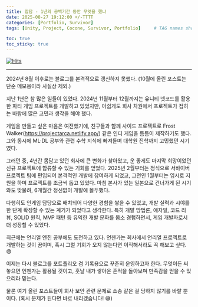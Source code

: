 ```yaml
---
title: 잡담 - 1년의 공백기간 동안 무엇을 했냐
date: 2025-08-27 19:12:00 +/-TTTT
categories: [Portfolio, Survivor]
tags: [Unity, Project, Cocone, Survivor, Portfolio]     # TAG names should always be lowercase

toc: true
toc_sticky: true
---
```

[![Hits](https://hits.seeyoufarm.com/api/count/incr/badge.svg?url=https%3A%2F%2Fepheria.github.io&count_bg=%2379C83D&title_bg=%23555555&icon=&icon_color=%23E7E7E7&title=views&edge_flat=false)](https://hits.seeyoufarm.com)

---

2024년 8월 이후로는 블로그를 본격적으로 갱신하지 못했다. (10월에 올린 포스트는 단순 메모용이라 사실상 제외.)

지난 1년은 참 많은 일들이 있었다.
2024년 11월부터 12월까지는 유니티 넷코드를 활용한 파티 게임 프로젝트를 개발하고 있었지만, 아쉽게도 회사 차원에서 프로젝트가 접히는 바람에 많은 고민과 생각을 해야 했다.

게임을 만들고 싶은 마음은 여전했기에, 친구들과 함께 사이드 프로젝트로 Frost Walker(https://projectarca.netlify.app/) 같은 인디 게임을 틈틈이 제작하기도 했다. 그와 동시에 ML·DL 공부와 관련 수학 지식에 빠져들며 대학원 진학까지 고민했던 시기였다.

그러던 중, 4년간 몸담고 있던 회사에 큰 변화가 찾아왔고, 운 좋게도 마지막 희망이었던 신규 프로젝트에 합류할 수 있는 기회를 얻었다.
2025년 2월부터는 정식으로 서바이버 프로젝트 팀에 편입되어 본격적인 개발에 참여하게 되었고, 그전인 1월부터는 임시로 지원을 하며 프로젝트를 조금씩 돕고 있었다. 마침 본사가 있는 일본으로 건너가게 된 시기와도 맞물려, 6개월간 정신없이 개발에 몰두했다.

다행히도 인게임 담당으로 배치되어 다양한 경험을 쌓을 수 있었고, 개발 실력과 시야를 한 단계 확장할 수 있는 계기가 되었다고 생각한다. 특히 개발 방법론, 애자일, 코드 리뷰, SOLID 원칙, MVP 패턴 등 유익한 개발 문화를 몸소 경험하면서, 게임 개발자로서 더 성장할 수 있었다.

최근에는 언리얼 엔진 공부에도 도전하고 있다. 언젠가는 회사에서 언리얼 프로젝트로 개발하는 것이 꿈이며, 혹시 그럴 기회가 오지 않는다면 이직해서라도 꼭 해보고 싶다. 😄

이제는 다시 블로그를 포트폴리오 겸 기록용으로 꾸준히 운영하고자 한다. 무엇이든 써놓으면 언젠가는 활용될 것이고, 훗날 내가 쌓아온 흔적을 돌아보며 만족감을 얻을 수 있으리라 믿는다.

물론 여기 올린 포스트들이 회사 보안 관련 문제로 소송 같은 걸 당하지 않기를 바랄 뿐이다. (혹시 문제가 된다면 바로 내리겠습니다! 😅)